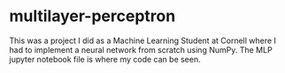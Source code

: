 # multilayer-perceptron
This was a project I did as a Machine Learning Student at Cornell where I had to implement a neural network from scratch using NumPy.  The MLP jupyter notebook file is where my code can be seen.
